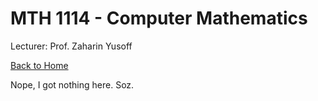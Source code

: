 # MTH 1114 - Computer Mathematics

Lecturer: Prof. Zaharin Yusoff

[Back to Home](index.md)

Nope, I got nothing here. Soz.
